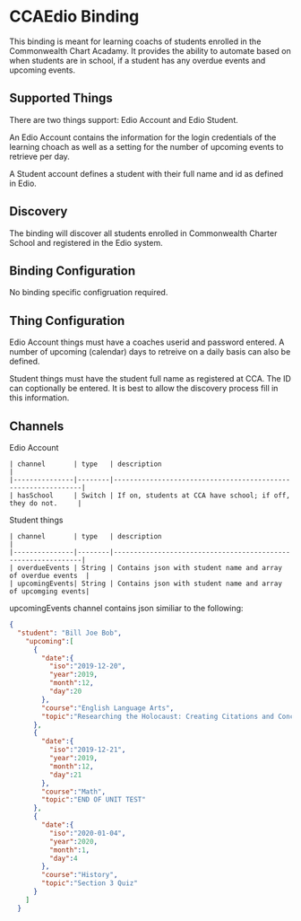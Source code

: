 # CCAEdio Binding

This binding is meant for learning coachs of students enrolled in the Commonwealth Chart Acadamy. It provides the ability to automate based on when students are in school, if a student has any overdue events and upcoming events.

## Supported Things

There are two things support: Edio Account and Edio Student.

An Edio Account contains the information for the login credentials of the learning choach as well as a setting for the number of upcoming events to retrieve per day.

A Student account defines a student with their full name and id as defined in Edio.

## Discovery

The binding will discover all students enrolled in Commonwealth Charter School and registered in the Edio system.

## Binding Configuration

No binding specific configruation required.

## Thing Configuration

Edio Account things must have a coaches userid and password entered. A number of upcoming (calendar) days to retreive on a daily basis can also be defined.

Student things must have the student full name as registered at CCA. The ID can coptionally be entered. It is best to allow the discovery process fill in this information.

## Channels

Edio Account

    | channel       | type   | description                                                  |
    |---------------|--------|--------------------------------------------------------------|
    | hasSchool     | Switch | If on, students at CCA have school; if off, they do not.     |

Student things

    | channel       | type   | description                                                  |
    |---------------|--------|--------------------------------------------------------------|
    | overdueEvents | String | Contains json with student name and array of overdue events  |
    | upcomingEvents| String | Contains json with student name and array of upcomging events|
    
upcomingEvents channel contains json similiar to the following:

```json
{
  "student": "Bill Joe Bob",
    "upcoming":[
      {
        "date":{
          "iso":"2019-12-20",
          "year":2019,
          "month":12,
          "day":20
        },
        "course":"English Language Arts",
        "topic":"Researching the Holocaust: Creating Citations and Conclusion Due"
      },
      {
        "date":{
          "iso":"2019-12-21",
          "year":2019,
          "month":12,
          "day":21
        },
        "course":"Math",
        "topic":"END OF UNIT TEST"
      },
      {
        "date":{
          "iso":"2020-01-04",
          "year":2020,
          "month":1,
          "day":4
        },
        "course":"History",
        "topic":"Section 3 Quiz"
      }
    ]
  }

```
